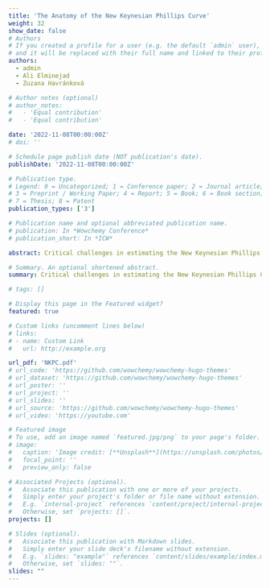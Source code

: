 ```yaml
---
title: 'The Anatomy of the New Keynesian Phillips Curve'
weight: 32
show_date: false
# Authors
# If you created a profile for a user (e.g. the default `admin` user), write the username (folder name) here
# and it will be replaced with their full name and linked to their profile.
authors:
  - admin
  - Ali Elminejad
  - Zuzana Havránková

# Author notes (optional)
# author_notes:
#   - 'Equal contribution'
#   - 'Equal contribution'

date: '2022-11-08T00:00:00Z'
# doi: ''

# Schedule page publish date (NOT publication's date).
publishDate: '2022-11-08T00:00:00Z'

# Publication type.
# Legend: 0 = Uncategorized; 1 = Conference paper; 2 = Journal article;
# 3 = Preprint / Working Paper; 4 = Report; 5 = Book; 6 = Book section;
# 7 = Thesis; 8 = Patent
publication_types: ['3']

# Publication name and optional abbreviated publication name.
# publication: In *Wowchemy Conference*
# publication_short: In *ICW*

abstract: Critical challenges in estimating the New Keynesian Phillips Curve (NKPC) equation lay in measuring the expectations of future inflation in the first part of the equation and choosing the driving variables in the second. Inflation expectations are not directly observable, and there is no agreement in the literature on the choice of driving variables. Hence the estimated NKPC is affected by various choices on inflation characteristics and the driving variable. Additionally, publication bias can be a salient factor affecting the variation of estimates. We use modern meta-analysis tools to study the impact of the estimated NKPC characteristics and publication bias in the literature. Finally, we conclude that heterogeneity in the chosen characteristics significantly affects the estimation of the NKPC equation and the resulting implications of the expected inflation and driving variable on the real economy. In conclusion, the research characteristics of the expected inflation and driving variable affect the real economy. Hence, our findings are important in understanding the role of heterogeneous characteristics in the implications of the estimated NKPC.

# Summary. An optional shortened abstract.
summary: Critical challenges in estimating the New Keynesian Phillips Curve (NKPC) equation lay in measuring the expectations of future inflation in the first part of the equation and choosing the driving variables in the second. Inflation expectations are not directly observable, and there is no agreement in the literature on the choice of driving variables. Hence the estimated NKPC is affected by various choices on inflation characteristics and the driving variable. Additionally, publication bias can be a salient factor affecting the variation of estimates. We use modern meta-analysis tools to study the impact of the estimated NKPC characteristics and publication bias in the literature. Finally, we conclude that heterogeneity in the chosen characteristics significantly affects the estimation of the NKPC equation and the resulting implications of the expected inflation and driving variable on the real economy. In conclusion, the research characteristics of the expected inflation and driving variable affect the real economy. Hence, our findings are important in understanding the role of heterogeneous characteristics in the implications of the estimated NKPC.

# tags: []

# Display this page in the Featured widget?
featured: true

# Custom links (uncomment lines below)
# links:
# - name: Custom Link
#   url: http://example.org

url_pdf: 'NKPC.pdf'
# url_code: 'https://github.com/wowchemy/wowchemy-hugo-themes'
# url_dataset: 'https://github.com/wowchemy/wowchemy-hugo-themes'
# url_poster: ''
# url_project: ''
# url_slides: ''
# url_source: 'https://github.com/wowchemy/wowchemy-hugo-themes'
# url_video: 'https://youtube.com'

# Featured image
# To use, add an image named `featured.jpg/png` to your page's folder.
# image:
#   caption: 'Image credit: [**Unsplash**](https://unsplash.com/photos/pLCdAaMFLTE)'
#   focal_point: ''
#   preview_only: false

# Associated Projects (optional).
#   Associate this publication with one or more of your projects.
#   Simply enter your project's folder or file name without extension.
#   E.g. `internal-project` references `content/project/internal-project/index.md`.
#   Otherwise, set `projects: []`.
projects: []

# Slides (optional).
#   Associate this publication with Markdown slides.
#   Simply enter your slide deck's filename without extension.
#   E.g. `slides: "example"` references `content/slides/example/index.md`.
#   Otherwise, set `slides: ""`.
slides: ""
---
```

<!--
{{% callout note %}}
Click the _Cite_ button above to demo the feature to enable visitors to import publication metadata into their reference management software.
{{% /callout %}}

{{% callout note %}}
Create your slides in Markdown - click the _Slides_ button to check out the example.
{{% /callout %}}

Supplementary notes can be added here, including [code, math, and images](https://wowchemy.com/docs/writing-markdown-latex/).
